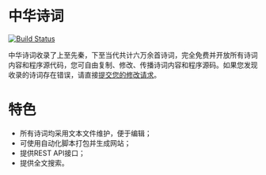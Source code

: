 # 中华诗词

[![Build Status](https://travis-ci.org/michaelliao/shici.svg?branch=master)](https://travis-ci.org/michaelliao/shici)

中华诗词收录了上至先秦，下至当代共计六万余首诗词，完全免费并开放所有诗词内容和程序源代码，您可自由复制、修改、传播诗词内容和程序源码。如果您发现收录的诗词存在错误，请直接[提交您的修改请求](https://github.com/michaelliao/shici/wiki/%E7%BA%A0%E9%94%99)。

# 特色

- 所有诗词均采用文本文件维护，便于编辑；
- 可使用自动化脚本打包并生成网站；
- 提供REST API接口；
- 提供全文搜索。
